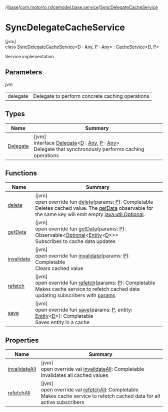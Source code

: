 //[base](../../../index.md)/[com.motorro.rxlcemodel.base.service](../index.md)/[SyncDelegateCacheService](index.md)

# SyncDelegateCacheService

[jvm]\
class [SyncDelegateCacheService](index.md)&lt;[D](index.md) : [Any](https://kotlinlang.org/api/latest/jvm/stdlib/kotlin/-any/index.html), [P](index.md) : [Any](https://kotlinlang.org/api/latest/jvm/stdlib/kotlin/-any/index.html)&gt; : [CacheService](../-cache-service/index.md)&lt;[D](index.md), [P](index.md)&gt; 

Service implementation

## Parameters

jvm

| | |
|---|---|
| delegate | Delegate to perform concrete caching operations |

## Types

| Name | Summary |
|---|---|
| [Delegate](-delegate/index.md) | [jvm]<br>interface [Delegate](-delegate/index.md)&lt;[D](-delegate/index.md) : [Any](https://kotlinlang.org/api/latest/jvm/stdlib/kotlin/-any/index.html), [P](-delegate/index.md) : [Any](https://kotlinlang.org/api/latest/jvm/stdlib/kotlin/-any/index.html)&gt;<br>Delegate that synchronously performs caching operations |

## Functions

| Name | Summary |
|---|---|
| [delete](delete.md) | [jvm]<br>open override fun [delete](delete.md)(params: [P](index.md)): Completable<br>Deletes cached value. The [getData](get-data.md) observable for the same key will emit empty [java.util.Optional](https://docs.oracle.com/javase/8/docs/api/java/util/Optional.html). |
| [getData](get-data.md) | [jvm]<br>open override fun [getData](get-data.md)(params: [P](index.md)): Observable&lt;[Optional](https://docs.oracle.com/javase/8/docs/api/java/util/Optional.html)&lt;[Entity](../../com.motorro.rxlcemodel.base.entity/-entity/index.md)&lt;[D](index.md)&gt;&gt;&gt;<br>Subscribes to cache data updates |
| [invalidate](invalidate.md) | [jvm]<br>open override fun [invalidate](invalidate.md)(params: [P](index.md)): Completable<br>Clears cached value |
| [refetch](refetch.md) | [jvm]<br>open override fun [refetch](refetch.md)(params: [P](index.md)): Completable<br>Makes cache service to refetch cached data updating subscribers with [params](refetch.md) |
| [save](save.md) | [jvm]<br>open override fun [save](save.md)(params: [P](index.md), entity: [Entity](../../com.motorro.rxlcemodel.base.entity/-entity/index.md)&lt;[D](index.md)&gt;): Completable<br>Saves entity in a cache |

## Properties

| Name | Summary |
|---|---|
| [invalidateAll](invalidate-all.md) | [jvm]<br>open override val [invalidateAll](invalidate-all.md): Completable<br>Invalidates all cached values |
| [refetchAll](refetch-all.md) | [jvm]<br>open override val [refetchAll](refetch-all.md): Completable<br>Makes cache service to refetch cached data for all active subscribers |
